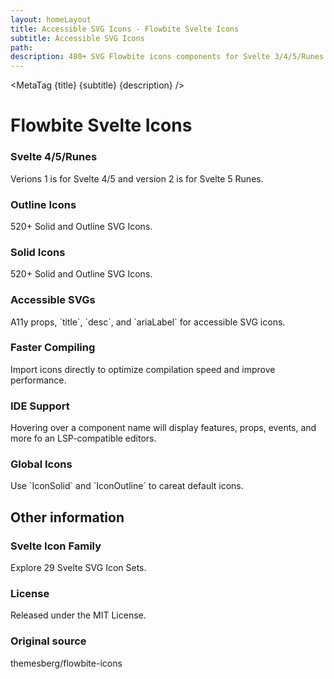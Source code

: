 ```yaml
---
layout: homeLayout
title: Accessible SVG Icons - Flowbite Svelte Icons
subtitle: Accessible SVG Icons
path:
description: 480+ SVG Flowbite icons components for Svelte 3/4/5/Runes.
---
```


<script>
  import { Banner, Card } from 'flowbite-svelte-next';
  import { MetaTags } from 'svelte-meta-tags';
  import MetaTag from './utils/MetaTag.svelte';
  import { removeHyphensAndCapitalize } from './utils/utils';
  import { BadgeCheckOutline, BellRingOutline, GlobeOutline, StarOutline, BullhornOutline, CogOutline, InfoCircleOutline } from 'flowbite-svelte-icons'
</script>

<MetaTag {title} {subtitle} {description} />

<h1 class='flex justify-center text-4xl dark:text-white my-8'>Flowbite Svelte Icons</h1>

<div class='grid grid-cols-2 md:grid-cols-3 gap-4 mx-8'>
  <Card>
  <GlobeOutline class="w-8 h-8 mb-3 text-blue-500 dark:text-blue-400" />
  <h3 class="mb-2 text-xl font-bold tracking-tight text-gray-900 dark:text-white">Svelte 4/5/Runes</h3>
  <p class="font-normal text-gray-700 dark:text-gray-400 leading-tight">
  Verions 1 is for Svelte 4/5 and version 2 is for Svelte 5 Runes.
  </p>
  </Card>

  <Card href='/icons/outline-icons'>
  <BadgeCheckOutline class="w-8 h-8 mb-3 text-pink-500 dark:text-green-400" />
  <h3 class="mb-2 text-xl font-bold tracking-tight text-gray-900 dark:text-white">Outline Icons</h3>
  <p class="font-normal text-gray-700 dark:text-gray-400 leading-tight">
  520+ Solid and Outline SVG Icons.
  </p>
  </Card>

  <Card href='/icons/solid-icons'>
  <BadgeCheckOutline class="w-8 h-8 mb-3 text-green-500 dark:text-green-400" />
  <h3 class="mb-2 text-xl font-bold tracking-tight text-gray-900 dark:text-white">Solid Icons</h3>
  <p class="font-normal text-gray-700 dark:text-gray-400 leading-tight">
  520+ Solid and Outline SVG Icons.
  </p>
  </Card>

  <Card>
  <StarOutline class="w-8 h-8 mb-3 text-red-500 dark:text-red-400" />
  <h3 class="mb-2 text-xl font-bold tracking-tight text-gray-900 dark:text-white">Accessible SVGs</h3>
  <p class="font-normal text-gray-700 dark:text-gray-400 leading-tight">
  A11y props, `title`, `desc`, and `ariaLabel` for accessible SVG icons. 
  </p>
  </Card>

  <Card>
  <BellRingOutline class="w-8 h-8 mb-3 text-purple-500 dark:text-purple-400" />
  <h3 class="mb-2 text-xl font-bold tracking-tight text-gray-900 dark:text-white">Faster Compiling</h3>
  <p class="font-normal text-gray-700 dark:text-gray-400 leading-tight">
   Import icons directly to optimize compilation speed and improve performance.
  </p>
  </Card>

  <Card>
  <BullhornOutline class="w-8 h-8 mb-3 text-pink-500 dark:text-pink-400" />
  <h3 class="mb-2 text-xl font-bold tracking-tight text-gray-900 dark:text-white">IDE Support</h3>
  <p class="font-normal text-gray-700 dark:text-gray-400 leading-tight">
  Hovering over a component name will display features, props, events, and more fo an LSP-compatible editors.
  </p>
  </Card>

  <Card>
  <CogOutline class="w-8 h-8 mb-3 text-yellow-500 dark:text-yellow-400" />
  <h3 class="mb-2 text-xl font-bold tracking-tight text-gray-900 dark:text-white">Global Icons</h3>
  <p class="font-normal text-gray-700 dark:text-gray-400 leading-tight">
  Use `IconSolid` and `IconOutline` to careat default icons.
  </p>
  </Card>
</div>

<h2 class='flex justify-center my-8 text-3xl dark:text-white'>Other information</h2>

<div class='grid grid-cols-2 md:grid-cols-3 gap-4 mx-8 mb-32'>
  <Card href='https://svelte-svg-icons.codewithshin.com/'>
  <InfoCircleOutline class="w-8 h-8 mb-3 text-oragne-500 dark:text-orange-400" />
  <h3 class="mb-2 text-xl font-bold tracking-tight text-gray-900 dark:text-white">Svelte Icon Family</h3>
  <p class="font-normal text-gray-700 dark:text-gray-400 leading-tight">
  Explore 29 Svelte SVG Icon Sets.
  </p>
  </Card>

  <Card href='https://github.com/shinokada/flowbite-svelte-icons/blob/main/LICENSE'>
  <InfoCircleOutline class="w-8 h-8 mb-3 text-blue-500 dark:text-blue-400" />
  <h3 class="mb-2 text-xl font-bold tracking-tight text-gray-900 dark:text-white">License</h3>
  <p class="font-normal text-gray-700 dark:text-gray-400 leading-tight">
  Released under the MIT License.
  </p>
  </Card>

  <Card href='https://github.com/themesberg/flowbite-icons'>
  <InfoCircleOutline class="w-8 h-8 mb-3 text-green-500 dark:text-green-400" />
  <h3 class="mb-2 text-xl font-bold tracking-tight text-gray-900 dark:text-white">Original source</h3>
  <p class="font-normal text-gray-700 dark:text-gray-400 leading-tight">
  themesberg/flowbite-icons
  </p>
  </Card>
</div>

